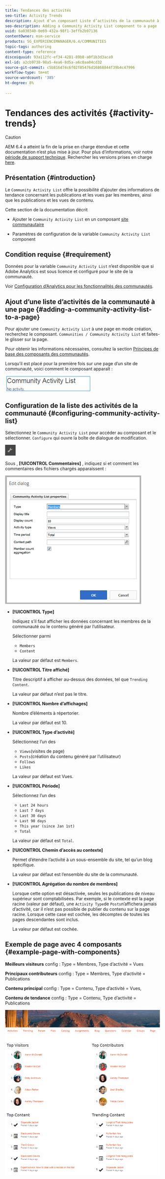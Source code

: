 ```yaml
---
title: Tendances des activités
seo-title: Activity Trends
description: Ajout d’un composant Liste d’activités de la communauté à une page
seo-description: Adding a Community Activity List component to a page
uuid: 6a030340-0e69-432a-98f1-3effb2b97136
contentOwner: msm-service
products: SG_EXPERIENCEMANAGER/6.4/COMMUNITIES
topic-tags: authoring
content-type: reference
discoiquuid: 93a112fc-ef34-4281-89b8-a0f1b3d3aca9
exl-id: a2cb9738-98a5-4ea6-8d5a-a6c0aa04cd32
source-git-commit: c5b816d74c6f02f85476d16868844f39b4c47996
workflow-type: tm+mt
source-wordcount: '385'
ht-degree: 8%

---
```


# Tendances des activités {#activity-trends}

>[!CAUTION]
>
>AEM 6.4 a atteint la fin de la prise en charge étendue et cette documentation n’est plus mise à jour. Pour plus d’informations, voir notre [période de support technique](https://helpx.adobe.com/fr/support/programs/eol-matrix.html). Rechercher les versions prises en charge [here](https://experienceleague.adobe.com/docs/?lang=fr).

## Présentation {#introduction}

Le `Community Activity List` offre la possibilité d’ajouter des informations de tendance concernant les publications et les vues par les membres, ainsi que les publications et les vues de contenu.

Cette section de la documentation décrit

* Ajouter le `Community Activity List` en un composant [site communautaire](overview.md#community-sites)

* Paramètres de configuration de la variable `Community Activity List` component

## Condition requise {#requirement}

Données pour la variable `Community Activity List` n’est disponible que si Adobe Analytics est sous licence et configuré pour le site de la communauté.

Voir [Configuration d’Analytics pour les fonctionnalités des communautés](analytics.md).

## Ajout d’une liste d’activités de la communauté à une page {#adding-a-community-activity-list-to-a-page}

Pour ajouter une `Community Activity List` à une page en mode création, recherchez le composant. `Communities / Community Activity List` et faites-le glisser sur la page.

Pour obtenir les informations nécessaires, consultez la section [Principes de base des composants des communautés](basics.md).

Lorsqu’il est placé pour la première fois sur une page d’un site de communauté, voici comment le composant apparaît :

![chlimage_1-227](assets/chlimage_1-227.png)

## Configuration de la liste des activités de la communauté  {#configuring-community-activity-list}

Sélectionnez le `Community Activity List` pour accéder au composant et le sélectionner. `Configure` qui ouvre la boîte de dialogue de modification.

![chlimage_1-228](assets/chlimage_1-228.png)

Sous , **[!UICONTROL Commentaires]** , indiquez si et comment les commentaires des fichiers chargés apparaissent :

![chlimage_1-229](assets/chlimage_1-229.png)

* **[!UICONTROL Type]**

   Indiquez s’il faut afficher les données concernant les membres de la communauté ou le contenu généré par l’utilisateur.

   Sélectionner parmi
   * `Members`
   * `Content`

   La valeur par défaut est `Members`.

* **[!UICONTROL Titre affiché]**

   Titre descriptif à afficher au-dessus des données, tel que `Trending Content`.

   La valeur par défaut n’est pas le titre.

* **[!UICONTROL Nombre d’affichages]**

   Nombre d’éléments à répertorier.

   La valeur par défaut est 10.

* **[!UICONTROL Type d’activité]**

   Sélectionnez l’un des
   * `Views`(visites de page)
   * `Posts`(création du contenu généré par l’utilisateur)
   * `Follows`
   * `Likes`

   La valeur par défaut est Vues.

* **[!UICONTROL Période]**

   Sélectionnez l’un des
   * `Last 24 hours`
   * `Last 7 days`
   * `Last 30 days`
   * `Last 90 days`
   * `This year (since Jan 1st)`
   * `Total`

   La valeur par défaut est `Total`.

* **[!UICONTROL Chemin d’accès au contexte]**

   Permet d’étendre l’activité à un sous-ensemble du site, tel qu’un blog spécifique.

   La valeur par défaut est l’ensemble du site de la communauté.

* **[!UICONTROL Agrégation du nombre de membres]**

   Lorsque cette option est désactivée, seules les publications de niveau supérieur sont comptabilisées. Par exemple, si le contexte est la page racine (valeur par défaut), une `Activity Type`de `Posts`n’affichera jamais d’activité, car il n’est pas possible de publier du contenu sur la page racine. Lorsque cette case est cochée, les décomptes de toutes les pages descendantes sont inclus.

   La valeur par défaut est cochée.

## Exemple de page avec 4 composants {#example-page-with-components}

**Meilleurs visiteurs** config : Type = Membres, Type d’activité = Vues

**Principaux contributeurs** config : Type = Membres, Type d’activité = Publications

**Contenu principal** config : Type = Contenu, Type d’activité = Vues,

**Contenu de tendance** config : Type = Contenu, Type d’activité = Publications

![chlimage_1-230](assets/chlimage_1-230.png)
